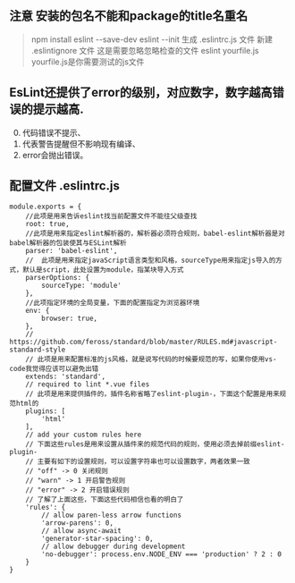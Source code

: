 ## 注意 安装的包名不能和package的title名重名

>  npm install eslint --save-dev
>  eslint --init 生成 .eslintrc.js 文件
>  新建 .eslintignore 文件 这是需要忽略忽略检查的文件
>  eslint yourfile.js  yourfile.js是你需要测试的js文件

## EsLint还提供了error的级别，对应数字，数字越高错误的提示越高.

0.  代码错误不提示、
1.  代表警告提醒但不影响现有编译、
2.  error会抛出错误。

## 配置文件 .eslintrc.js

	module.exports = {
	    //此项是用来告诉eslint找当前配置文件不能往父级查找
	    root: true, 
	    //此项是用来指定eslint解析器的，解析器必须符合规则，babel-eslint解析器是对babel解析器的包装使其与ESLint解析
	    parser: 'babel-eslint',
	    //	此项是用来指定javaScript语言类型和风格，sourceType用来指定js导入的方式，默认是script，此处设置为module，指某块导入方式
	    parserOptions: {
	        sourceType: 'module'
	    },
	    //此项指定环境的全局变量，下面的配置指定为浏览器环境
	    env: {
	        browser: true,
	    },
	    // https://github.com/feross/standard/blob/master/RULES.md#javascript-standard-style
	    // 此项是用来配置标准的js风格，就是说写代码的时候要规范的写，如果你使用vs-code我觉得应该可以避免出错
	    extends: 'standard',
	    // required to lint *.vue files
	    // 此项是用来提供插件的，插件名称省略了eslint-plugin-，下面这个配置是用来规范html的
	    plugins: [
	        'html'
	    ],
	    // add your custom rules here
	    // 下面这些rules是用来设置从插件来的规范代码的规则，使用必须去掉前缀eslint-plugin-
	    // 主要有如下的设置规则，可以设置字符串也可以设置数字，两者效果一致
	    // "off" -> 0 关闭规则
	    // "warn" -> 1 开启警告规则
	    // "error" -> 2 开启错误规则
	    // 了解了上面这些，下面这些代码相信也看的明白了
	    'rules': {
	        // allow paren-less arrow functions
	        'arrow-parens': 0,
	        // allow async-await
	        'generator-star-spacing': 0,
	        // allow debugger during development
	        'no-debugger': process.env.NODE_ENV === 'production' ? 2 : 0
	    }
	}
